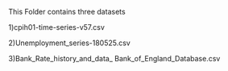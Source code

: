 This Folder contains three datasets 

1)cpih01-time-series-v57.csv

2)Unemployment_series-180525.csv

3)Bank_Rate_history_and_data_ Bank_of_England_Database.csv
